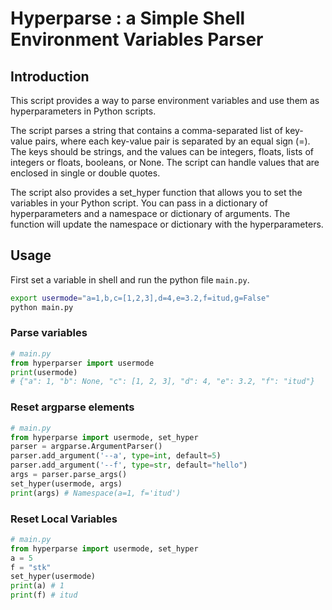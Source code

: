 # Hyperparse : a Simple Shell Environment Variables Parser 

## Introduction
This script provides a way to parse environment variables and use them as hyperparameters in Python scripts.

The script parses a string that contains a comma-separated list of key-value pairs, where each key-value pair is separated by an equal sign (=). The keys should be strings, and the values can be integers, floats, lists of integers or floats, booleans, or None. The script can handle values that are enclosed in single or double quotes.

The script also provides a set_hyper function that allows you to set the variables in your Python script. You can pass in a dictionary of hyperparameters and a namespace or dictionary of arguments. The function will update the namespace or dictionary with the hyperparameters.


## Usage
First set a variable in shell and run the python file `main.py`.
```bash
export usermode="a=1,b,c=[1,2,3],d=4,e=3.2,f=itud,g=False"
python main.py
```

### Parse variables
```python
# main.py
from hyperparser import usermode
print(usermode)
# {"a": 1, "b": None, "c": [1, 2, 3], "d": 4, "e": 3.2, "f": "itud"}
```

### Reset argparse elements

```python
# main.py
from hyperparse import usermode, set_hyper
parser = argparse.ArgumentParser()
parser.add_argument('--a', type=int, default=5)
parser.add_argument('--f', type=str, default="hello")
args = parser.parse_args()
set_hyper(usermode, args)
print(args) # Namespace(a=1, f='itud')
```

### Reset Local Variables
```python
# main.py
from hyperparse import usermode, set_hyper
a = 5
f = "stk"
set_hyper(usermode)
print(a) # 1
print(f) # itud
```